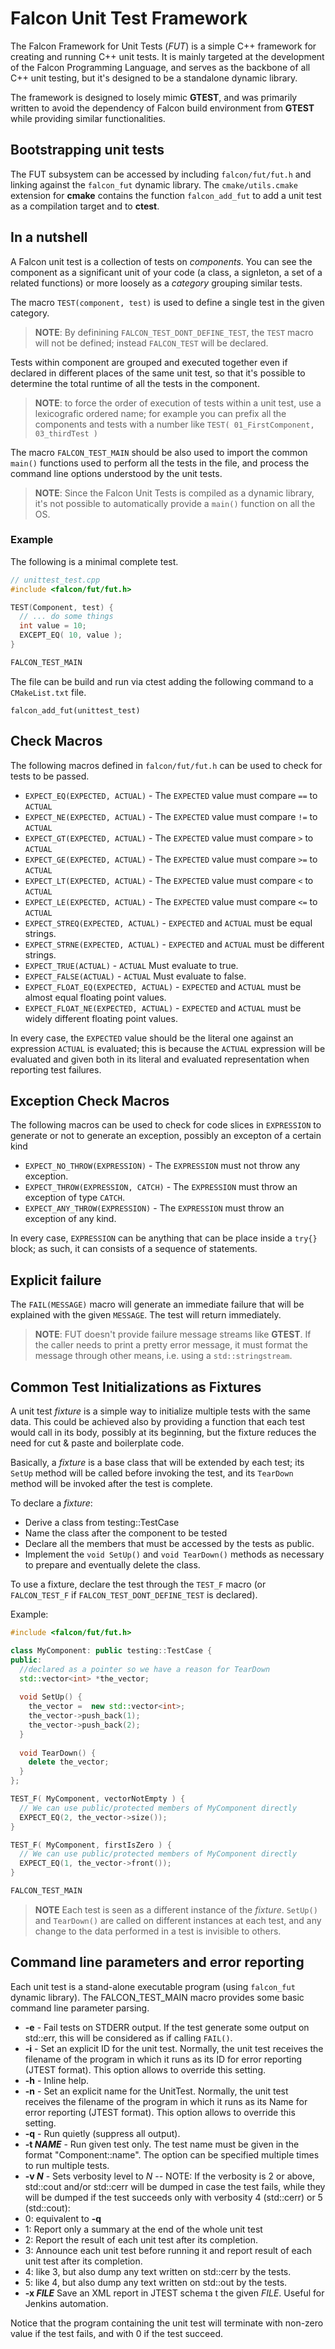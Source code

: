 # Falcon Unit Test Framework

The Falcon Framework for Unit Tests (_FUT_) is a simple C++ framework for creating and running C++ unit tests. 
It is mainly targeted at the development of the Falcon Programming Language, and serves as the backbone of all
C++ unit testing, but it's designed to be a standalone dynamic library.

The framework is designed to losely mimic __GTEST__, and was primarily written to avoid the dependency of 
Falcon build environment from __GTEST__ while providing similar functionalities.

## Bootstrapping unit tests

The FUT subsystem can be accessed by including `falcon/fut/fut.h` and linking against the `falcon_fut` dynamic library. The `cmake/utils.cmake` extension for __cmake__ contains the function `falcon_add_fut` to add a unit test as a compilation target and to __ctest__.

## In a nutshell

A Falcon unit test is a collection of tests on _components_. You can see the component as a significant unit of your code (a class, a signleton, a set of a related functions) or more loosely as a _category_ grouping similar tests.

The macro `TEST(component, test)`  is used to define a single test in the given category.

> __NOTE__: By definining `FALCON_TEST_DONT_DEFINE_TEST`, the `TEST` macro will not be defined; instead `FALCON_TEST` will be declared.

Tests within component are grouped and executed together even if declared in different places of the same unit test, so that it's possible to determine the total runtime of all the tests in the component. 

> __NOTE__: to force the order of execution of tests within a unit test, use a lexicografic ordered name; for example
> you can prefix all the components and tests with a number like `TEST( 01_FirstComponent, 03_thirdTest )`

The macro `FALCON_TEST_MAIN` should be also used to import the common `main()` functions used to perform all the tests in the file, and process the command line options understood by the unit tests.

> __NOTE__: Since the Falcon Unit Tests is compiled as a dynamic library, it's not possible to automatically provide a `main()` function on all the OS.

### Example

The following is a minimal complete test.

```c++
// unittest_test.cpp
#include <falcon/fut/fut.h>

TEST(Component, test) {
  // ... do some things
  int value = 10;
  EXCEPT_EQ( 10, value );
}

FALCON_TEST_MAIN
```

The file can be build and run via ctest adding the following command to a `CMakeList.txt` file.

```
falcon_add_fut(unittest_test)
```

## Check Macros

The following macros defined in `falcon/fut/fut.h` can be used to check for tests to be passed.

* `EXPECT_EQ(EXPECTED, ACTUAL)` - The `EXPECTED` value must compare `==` to `ACTUAL`
* `EXPECT_NE(EXPECTED, ACTUAL)` - The `EXPECTED` value must compare `!=` to `ACTUAL`
* `EXPECT_GT(EXPECTED, ACTUAL)` - The `EXPECTED` value must compare `>` to `ACTUAL`
* `EXPECT_GE(EXPECTED, ACTUAL)` - The `EXPECTED` value must compare `>=` to `ACTUAL`
* `EXPECT_LT(EXPECTED, ACTUAL)` - The `EXPECTED` value must compare `<` to `ACTUAL`
* `EXPECT_LE(EXPECTED, ACTUAL)` - The `EXPECTED` value must compare `<=` to `ACTUAL`
* `EXPECT_STREQ(EXPECTED, ACTUAL)` - `EXPECTED` and `ACTUAL` must be equal strings.
* `EXPECT_STRNE(EXPECTED, ACTUAL)` - `EXPECTED` and `ACTUAL` must be different strings.
* `EXPECT_TRUE(ACTUAL)` - `ACTUAL` Must evaluate to true.
* `EXPECT_FALSE(ACTUAL)` - `ACTUAL` Must evaluate to false.
* `EXPECT_FLOAT_EQ(EXPECTED, ACTUAL)` - `EXPECTED` and `ACTUAL` must be almost equal floating point values.
* `EXPECT_FLOAT_NE(EXPECTED, ACTUAL)` - `EXPECTED` and `ACTUAL` must be widely different floating point values.

In every case, the `EXPECTED` value should be the literal one against an expression `ACTUAL` is evaluated; this is because the `ACTUAL` expression will be evaluated and given both in its literal and evaluated representation when reporting test failures.

## Exception Check Macros

The following macros can be used to check for code slices in `EXPRESSION` to generate or not to generate an exception, possibly an excepton of a certain kind

* `EXPECT_NO_THROW(EXPRESSION)` - The `EXPRESSION` must not throw any exception.
* `EXPECT_THROW(EXPRESSION, CATCH)` - The `EXPRESSION` must throw an exception of type `CATCH`.
* `EXPECT_ANY_THROW(EXPRESSION)` - The `EXPRESSION` must throw an exception of any kind.

In every case, `EXPRESSION` can be anything that can be place inside a `try{}` block; as such, it can consists of a sequence of statements.

## Explicit failure

The `FAIL(MESSAGE)` macro will generate an immediate failure that will be explained with the given `MESSAGE`. The test will return immediately.

> __NOTE__: FUT doesn't provide failure message streams like __GTEST__. If the caller needs to print a pretty error message, it must format the message through other means, i.e. using a `std::stringstream`.

## Common Test Initializations as Fixtures

A unit test _fixture_ is a simple way to initialize multiple tests with the same data. This could be achieved also by providing a function that each test would call in its body, possibly at its beginning, but the fixture reduces the need for cut & paste and boilerplate code.

Basically, a _fixture_ is a base class that will be extended by each test; its `SetUp` method will be called before invoking the test, and its `TearDown` method will be invoked after the test is complete.

To declare a _fixture_:
* Derive a class from testing::TestCase
* Name the class after the component to be tested
* Declare all the members that must be accessed by the tests as public.
* Implement the `void SetUp()` and `void TearDown()` methods as necessary to prepare and eventually delete the class.

To use a fixture, declare the test through the `TEST_F` macro (or `FALCON_TEST_F` if `FALCON_TEST_DONT_DEFINE_TEST` is declared).

Example:

```C++
#include <falcon/fut/fut.h>

class MyComponent: public testing::TestCase {
public:
  //declared as a pointer so we have a reason for TearDown
  std::vector<int> *the_vector;
  
  void SetUp() {
    the_vector =  new std::vector<int>;
    the_vector->push_back(1);
    the_vector->push_back(2);
  }
  
  void TearDown() {
    delete the_vector;
  }
};

TEST_F( MyComponent, vectorNotEmpty ) {
  // We can use public/protected members of MyComponent directly
  EXPECT_EQ(2, the_vector->size());
}

TEST_F( MyComponent, firstIsZero ) {
  // We can use public/protected members of MyComponent directly
  EXPECT_EQ(1, the_vector->front());
}

FALCON_TEST_MAIN
```

> __NOTE__ Each test is seen as a different instance of the _fixture_. `SetUp()` and `TearDown()` 
> are called on different instances at each test, and any change to the data performed in a test is invisible to others.

## Command line parameters and error reporting

Each unit test is a stand-alone executable program (using `falcon_fut` dynamic library). The FALCON_TEST_MAIN macro provides some basic command line parameter parsing.

* __-e__  - Fail tests on STDERR output. If the test generate some output on std::err, this will be considered as if calling `FAIL()`.
* __-i__  - Set an explicit ID for the unit test. Normally, the unit test receives the filename of the program in which it runs as its ID for error reporting (JTEST format). This option allows to override this setting.
* __-h__ - Inline help.
* __-n__ - Set an explicit name for the UnitTest. Normally, the unit test receives the filename of the program in which it runs as its Name for error reporting (JTEST format). This option allows to override this setting.
* __-q__ - Run quietly (suppress all output).
* __-t _NAME___ - Run given test only. The test name must be given in the format "Component::name". The option can be specified multiple times to run multiple tests.
* __-v _N___ - Sets verbosity level to _N_ -- NOTE: If the verbosity is 2 or above, std::cout and/or std::cerr will be dumped in case the test fails, while they will be dumped if the test succeeds only with verbosity 4 (std::cerr) or 5 (std::cout):
*  0: equivalent to __-q__
*  1: Report only a summary at the end of the whole unit test
*  2: Report the result of each unit test after its completion.
*  3: Announce each unit test before running it and report result of each unit test after its completion.
*  4: like 3, but also dump any text written on std::cerr by the tests.
*  5: like 4, but also dump any text written on std::out by the tests.
* __-x _FILE___ Save an XML report in JTEST schema t the given _FILE_. Useful for Jenkins automation.

Notice that the program containing the unit test will terminate with non-zero value if the test fails, and with 0 if the test succeed.
